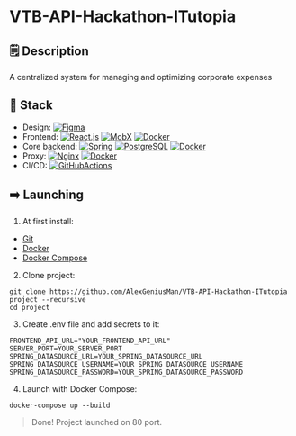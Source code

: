 # VTB-API-Hackathon-ITutopia

## 🗒️ Description

A centralized system for managing and optimizing corporate expenses

## 🧱 Stack

- Design:
  [![Figma](https://img.shields.io/badge/Figma-F24E1E?logo=figma&logoColor=white)](https://www.figma.com/)
- Frontend:
  [![React.js](https://img.shields.io/badge/React.js-61DAFB?logo=react&logoColor=black)](https://reactjs.org/)
  [![MobX](https://img.shields.io/badge/MobX-FF9955?logo=mobx&logoColor=white)](https://redux.js.org/)
  [![Docker](https://img.shields.io/badge/Docker-%230db7ed.svg?logo=docker&logoColor=white)](https://www.docker.com/)
- Core backend:
  [![Spring](https://img.shields.io/badge/Spring-6DB33F?logo=spring&logoColor=black)](https://www.django-rest-framework.org/)
  [![PostgreSQL](https://img.shields.io/badge/PostgreSQL-4169E1?logo=postgresql&logoColor=white)](https://www.postgresql.org/)
  [![Docker](https://img.shields.io/badge/Docker-%230db7ed.svg?logo=docker&logoColor=white)](https://www.docker.com/)
- Proxy:
  [![Nginx](https://img.shields.io/badge/Nginx-009639.svg?logo=nginx&logoColor=white)](https://nginx.org/)
  [![Docker](https://img.shields.io/badge/Docker-%230db7ed.svg?logo=docker&logoColor=white)](https://www.docker.com/)
- CI/CD:
  [![GitHubActions](https://img.shields.io/badge/GitHub%20Actions-2088FF.svg?logo=github-actions&logoColor=white)](https://github.com/features/actions)

## ➡️ Launching

1. At first install:

- [Git](https://git-scm.com/book/en/v2/Getting-Started-Installing-Git)
- [Docker](https://docs.docker.com/get-docker/)
- [Docker Compose](https://docs.docker.com/compose/install/)

2. Clone project:

```
git clone https://github.com/AlexGeniusMan/VTB-API-Hackathon-ITutopia project --recursive
cd project
```

3. Create .env file and add secrets to it:

```
FRONTEND_API_URL="YOUR_FRONTEND_API_URL"
SERVER_PORT=YOUR_SERVER_PORT
SPRING_DATASOURCE_URL=YOUR_SPRING_DATASOURCE_URL
SPRING_DATASOURCE_USERNAME=YOUR_SPRING_DATASOURCE_USERNAME
SPRING_DATASOURCE_PASSWORD=YOUR_SPRING_DATASOURCE_PASSWORD
```


4. Launch with Docker Compose:

```
docker-compose up --build
```

> Done! Project launched on 80 port.